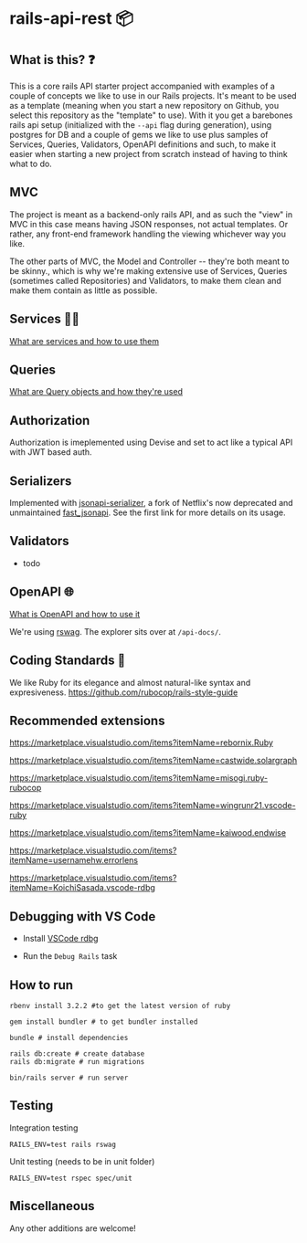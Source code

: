 # rails-api-rest 📦

## What is this? ❓

This is a core rails API starter project accompanied with examples of a couple of concepts we like to use in our Rails projects. It's meant to be used as a template (meaning when you start a new repository on Github, you select this repository as the "template" to use). With it you get a barebones rails api setup (initialized with the `--api` flag during generation), using postgres for DB and a couple of gems we like to use plus samples of Services, Queries, Validators, OpenAPI definitions and such, to make it easier when starting a new project from scratch instead of having to think what to do.

## MVC

The project is meant as a backend-only rails API, and as such the "view" in MVC in this case means having JSON responses, not actual templates. Or rather, any front-end framework handling the viewing whichever way you like.

The other parts of MVC, the Model and Controller -- they're both meant to be skinny., which is why we're making extensive use of Services, Queries (sometimes called Repositories) and Validators, to make them clean and make them contain as little as possible.

## Services 👨‍🔧

[What are services and how to use them](/app/services/README.md)

## Queries

[What are Query objects and how they're used](/app/services/core/queries/README.md)

## Authorization

Authorization is imeplemented using Devise and set to act like a typical API with JWT based auth.

## Serializers

Implemented with [jsonapi-serializer](https://github.com/jsonapi-serializer/jsonapi-serializer), a fork of Netflix's now deprecated and unmaintained [fast_jsonapi](https://github.com/Netflix/fast_jsonapi). See the first link for more details on its usage.

## Validators

- todo

## OpenAPI 🌐

[What is OpenAPI and how to use it](/openapi/README.md)

We're using [rswag](https://github.com/rswag/rswag). The explorer sits over at `/api-docs/`.

## Coding Standards 👔

We like Ruby for its elegance and almost natural-like syntax and expresiveness.
https://github.com/rubocop/rails-style-guide

## Recommended extensions

https://marketplace.visualstudio.com/items?itemName=rebornix.Ruby

https://marketplace.visualstudio.com/items?itemName=castwide.solargraph

https://marketplace.visualstudio.com/items?itemName=misogi.ruby-rubocop

https://marketplace.visualstudio.com/items?itemName=wingrunr21.vscode-ruby

https://marketplace.visualstudio.com/items?itemName=kaiwood.endwise

https://marketplace.visualstudio.com/items?itemName=usernamehw.errorlens

https://marketplace.visualstudio.com/items?itemName=KoichiSasada.vscode-rdbg

## Debugging with VS Code

- Install [VSCode rdbg](https://marketplace.visualstudio.com/items?itemName=KoichiSasada.vscode-rdbg)

- Run the `Debug Rails` task

## How to run

```
rbenv install 3.2.2 #to get the latest version of ruby

gem install bundler # to get bundler installed

bundle # install dependencies

rails db:create # create database
rails db:migrate # run migrations

bin/rails server # run server
```

## Testing

Integration testing

```
RAILS_ENV=test rails rswag
```

Unit testing (needs to be in unit folder)

```
RAILS_ENV=test rspec spec/unit
```

## Miscellaneous

Any other additions are welcome!
